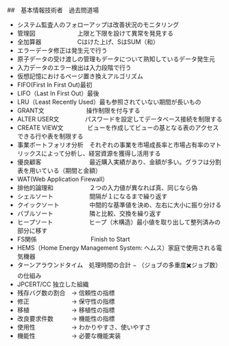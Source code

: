 ##　基本情報技術者　過去問道場

- システム監査人のフォローアップは改善状況のモニタリング
- 管理図　　　　　　　上限と下限を設けて異常を発見する
- 全加算器　　　　　　Cはけた上げ、SはSUM（和）
- エラーデータ修正は発生元で行う
- 原子データの受け渡しの管理もデータについて熟知しているデータ発生元
- 入力データのエラー検出は入力段階で行う
- 仮想記憶におけるページ置き換えアルゴリズム
- FIFO(First In First Out)最初
- LIFO（Last In First Out）最後
- LRU（Least Recently Used）最も参照されていない期間が長いもの
- GRANT文　　　　　　　操作制限を付与する
- ALTER USER文　　　　 パスワードを設定してデータベース接続を制限する
- CREATE VIEW文　　　　ビューを作成してビューの基となる表のアクセスできる行や表を制限する
- 事業ポートフォリオ分析　それぞれの事業を市場成長率と市場占有率のマトリックスによって分析し、経営資源を獲得し活用する
- 優良顧客　　　　　　　　最近購入実績があり、金額が多い。グラフは分割表を用いている（期間と金額）
- WAT(Web Application Firewall）
- 排他的論理和　　　　　　２つの入力値が異なれば真、同じなら偽
- シェルソート　　　　　　間隔が１になるまで繰り返す
- クイックソート　　　　　中間的な基準値を決め、左右に大小に振り分ける
- バブルソート　　　　　　隣と比較、交換を繰り返す
- ヒープソート　　　　　　ヒープ（木構造）最小値を取り出して整列済みの部分に移す
- FS関係　　　　　　　　　Finish to Start
- HEMS（Home Energy Management System: ヘムス）家庭で使用される電気機器
- ターンアラウンドタイム　処理時間の合計 − （ジョブの多重度✖️ジョブ数）の仕組み
- JPCERT/CC               独立した組織
- 残存バグ数の割合　→  信頼性の指標
- 修正　　　　　　　→  保守性の指標
- 移植　　　　　　　→  移植性の指標
- 改良要求件数　　　→  機能性の指標
- 使用性　　　　　　→  わかりやすさ、使いやすさ
- 機能性　　　　　　→  必要な機能実装